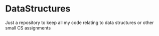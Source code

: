 # DataStructures
Just a repository to keep all my code relating to data structures or other small CS assignments
